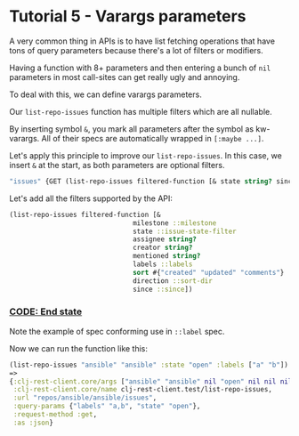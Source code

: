 # Tutorial 5 - Varargs parameters

A very common thing in APIs is to have list fetching operations that have tons of
query parameters because there's a lot of filters or modifiers.

Having a function with 8+ parameters and then entering a bunch of `nil` parameters 
in most call-sites can get really ugly and annoying.

To deal with this, we can define varargs parameters.

Our `list-repo-issues` function has multiple filters which are all nullable.

By inserting symbol `&`, you mark all parameters after the symbol as kw-varargs.
All of their specs are automatically wrapped in `[:maybe ...]`.

Let's apply this principle to improve our `list-repo-issues`. In this case, we insert `&` at the start, as both parameters are
optional filters.

```clojure
"issues" {GET (list-repo-issues filtered-function [& state string? since inst?])
```

Let's add all the filters supported by the API:

```clojure
(list-repo-issues filtered-function [&
                               milestone ::milestone
                               state ::issue-state-filter
                               assignee string?
                               creator string?
                               mentioned string?
                               labels ::labels
                               sort #{"created" "updated" "comments"}
                               direction ::sort-dir
                               since ::since])
```

### **[CODE: End state](t5.clj)**

Note the example of spec conforming use in `::label` spec.

Now we can run the function like this:

```clojure
(list-repo-issues "ansible" "ansible" :state "open" :labels ["a" "b"])
=>
{:clj-rest-client.core/args ["ansible" "ansible" nil "open" nil nil nil ["a" "b"] nil],
 :clj-rest-client.core/name clj-rest-client.test/list-repo-issues,
 :url "repos/ansible/ansible/issues",
 :query-params {"labels" "a,b", "state" "open"},
 :request-method :get,
 :as :json}
 ```
